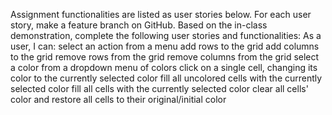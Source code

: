 Assignment functionalities are listed as user stories below.  For each user story, make a feature branch on GitHub.
Based on the in-class demonstration, complete the following user stories and functionalities:
As a user, I can:
select an action from a menu
add rows to the grid
add columns to the grid
remove rows from the grid
remove columns from the grid
select a color from a dropdown menu of colors
click on a single cell, changing its color to the currently selected color
fill all uncolored cells with the currently selected color
fill all cells with the currently selected color
clear all cells' color and restore all cells to their original/initial color
